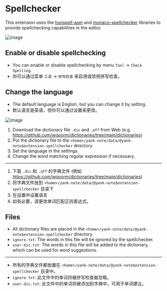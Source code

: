 # Spellchecker

This extension uses the [hunspell-asm](https://github.com/kwonoj/hunspell-asm) and [monaco-spellchecker](https://github.com/purocean/monaco-spellchecker) libraries to provide spellchecking capabilities in the editor.

![image](https://registry.yank-note.com/cdn/@yank-note/extension-spellchecker/1.0.3/63075228-b09f-492f-a6fe-14acb82ee0a5.png)

## Enable or disable spellchecking

- You can enable or disable spellchecking by menu `Tool` -> `Check Spelling`.
- 你可以通过菜单 `工具` -> `拼写检查` 来启用或禁用拼写检查。

## Change the language

- The default language is English, but you can change it by setting.
- 默认语言是英语，但你可以通过设置来更改。

![image](https://registry.yank-note.com/cdn/@yank-note/extension-spellchecker/1.0.3/3bde2f91-e338-4e28-8236-867f21192970.png)

1. Download the dictionary file `.dic` and `.aff` from Web (e.g. https://github.com/wooorm/dictionaries/tree/main/dictionaries)
2. Put the dictionary file to the `<home>/yank-note/data/@yank-note$extension-spellchecker` directory
3. Set the language in the settings.
4. Change the word matching regular expression if necessary.

---

1. 下载 `.dic` 和 `.aff` 的字典文件 (例如 https://github.com/wooorm/dictionaries/tree/main/dictionaries)
2. 将字典文件放到 `<home>/yank-note/data/@yank-note$extension-spellchecker` 目录下
3. 在设置中设置语言
4. 如有必要，请更改单词匹配正则表达式。

## Files

- All dictionary files are placed in the `<home>/yank-note/data/@yank-note$extension-spellchecker` directory.
- `ignore.txt`: The words in this file will be ignored by the spellchecker.
- `user-dic.txt`: The words in this file will be added to the dictionary, which can be used for word suggestions.
---

- 所有的字典文件都放置在 `<home>/yank-note/data/@yank-note$extension-spellchecker` 目录中。
- `ignore.txt`: 此文件中的单词将被拼写检查器忽略。
- `user-dic.txt`: 此文件中的单词将被添加到字典中，可用于单词建议。
